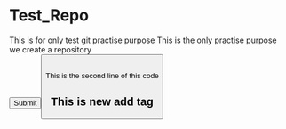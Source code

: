 # Test_Repo
This is for only test git practise purpose
This is the only practise purpose we create a repository
<br/>
<button>Submit<button/>
<br/>
<p>This is the second line of this code</p>
<h2>This is new add tag</h2>